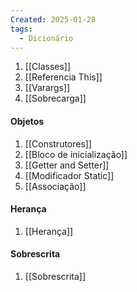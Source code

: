 ```yaml
---
Created: 2025-01-28
tags:
  - Dicionário
---
```

1. [[Classes]]
2. [[Referencia This]]
3. [[Varargs]]
5. [[Sobrecarga]]

#### Objetos

1. [[Construtores]]
2. [[Bloco de inicialização]]
3. [[Getter and Setter]]
4. [[Modificador Static]]
5. [[Associação]]

#### Herança
1. [[Herança]]

#### Sobrescrita
1. [[Sobrescrita]]